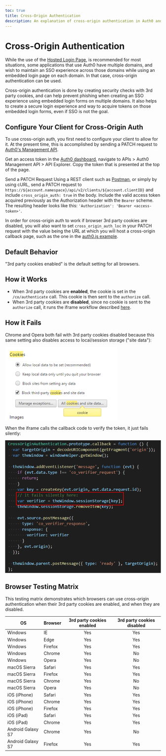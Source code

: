```yaml
---
toc: true
title: Cross-Origin Authentication
description: An explanation of cross-origin authentication in Auth0 and its compatibility with browsers
---
```

# Cross-Origin Authentication

While the use of the [Hosted Login Page](/hosted-pages/login), is recommended for most situations, some applications that use Auth0 have multiple domains, and wish to maintain an SSO experience across those domains while using an embedded login page on each domain. In that case, cross-origin authentication can be used.

Cross-origin authentication is done by creating security checks with 3rd party cookies, and can help prevent phishing when creating an SSO experience using embedded login forms on multiple domains. It also helps to create a secure login experience and way to acquire tokens on those embedded login forms, even if SSO is not the goal.

## Configure Your Client for Cross-Origin Auth

To use cross-origin auth, you first need to configure your client to allow for it. At the present time, this is accomplished by sending a PATCH request to [Auth0's Management API](/api/management/v2).

Get an access token in the [Auth0 dashboard](${manage_url}), navigate to APIs > Auth0 Management API > API Explorer. Copy the token that is presented at the top of the page.

Send a PATCH Request Using a REST client such as [Postman](https://www.getpostman.com/), or simply by using cURL, send a PATCH request to `https://${account.namespace}/api/v2/clients/${account.clientID}` and include `cross_origin_auth: true` in the body. Include the valid access token acquired previously as the Authorization header with the `Bearer` scheme. The resulting header looks like this: `'Authorization': 'Bearer <access-token>'`.

In order for cross-origin auth to work if browser 3rd party cookies are disabled, you will also want to set `cross_origin_auth_loc` in your PATCH request with the value being the URL at which you will host a cross-origin callback page, such as the one in the [auth0.js example](https://github.com/auth0/auth0.js/blob/master/example/callback-cross-auth.html).

## Default Behavior

"3rd party cookies enabled" is the default setting for all browsers.
 
## How it Works

* When 3rd party cookies are **enabled**, the cookie is set in the `/co/authenticate` call. This cookie is then sent to the `authorize` call.
* When 3rd party cookies are **disabled**, since no cookie is sent to the `authorize` call, it runs the iframe workflow described [here](https://github.com/jaredhanson/draft-oauth-cotc/blob/2d559d0e0ab231bfc7474ad715332953348a3620/Draft-1.0.txt#L134). 

## How it Fails

Chrome and Opera both fail with 3rd party cookies disabled because this same setting also disables access to local/session storage ("site data"):

![Cross-Origin Authentication](/media/articles/cross-origin/cross-origin2.png)
 
When the iframe calls the callback code to verify the token, it just fails silently:

![Cross-Origin Authentication](/media/articles/cross-origin/cross-origin1.png)

## Browser Testing Matrix

This testing matrix demonstrates which browsers can use cross-origin authentication when their 3rd party cookies are enabled, and when they are disabled.

<!-- markdownlint-disable MD033 -->
<table class="table"> 
  <thead> 
    <tr> 
      <th><strong>OS</strong></th>
      <th><strong>Browser</strong></th>
      <th><strong>3rd party cookies enabled</strong></th>
      <th><strong>3rd party cookies disabled</strong></th> 
    </tr> 
  </thead> 
  <tbody> 
    <tr> 
      <td>Windows</td>
      <td>IE</td>
      <td class="success" align="center">Yes</td> 
      <td class="success" align="center">Yes</td> 
    </tr>
    <tr> 
      <td>Windows</td>
      <td>Edge</td>
      <td class="success" align="center">Yes</td> 
      <td class="success" align="center">Yes</td> 
    </tr>
    <tr> 
      <td>Windows</td>
      <td>Firefox</td>
      <td class="success" align="center">Yes</td> 
      <td class="success" align="center">Yes</td> 
    </tr>
    <tr> 
      <td>Windows</td>
      <td>Chrome</td>
      <td class="success" align="center">Yes</td> 
      <td class="danger" align="center">No</td> 
    </tr>
    <tr> 
      <td>Windows</td>
      <td>Opera</td>
      <td class="success" align="center">Yes</td> 
      <td class="danger" align="center">No</td> 
    </tr>
    <tr> 
      <td>macOS Sierra</td>
      <td>Safari</td>
      <td class="success" align="center">Yes</td> 
      <td class="success" align="center">Yes</td> 
    </tr>
    <tr> 
      <td>macOS Sierra</td>
      <td>Firefox</td>
      <td class="success" align="center">Yes</td> 
      <td class="success" align="center">Yes</td> 
    </tr>
    <tr> 
      <td>macOS Sierra</td>
      <td>Chrome</td>
      <td class="success" align="center">Yes</td> 
      <td class="danger" align="center">No</td> 
    </tr>
    <tr> 
      <td>macOS Sierra</td>
      <td>Opera</td>
      <td class="success" align="center">Yes</td> 
      <td class="danger" align="center">No</td> 
    </tr>
    <tr> 
      <td>iOS (iPhone)</td>
      <td>Safari</td>
      <td class="success" align="center">Yes</td> 
      <td class="success" align="center">Yes</td> 
    </tr> 
    <tr> 
      <td>iOS (iPhone)</td>
      <td>Chrome</td>
      <td class="success" align="center">Yes</td> 
      <td class="success" align="center">Yes</td> 
    </tr> 
    <tr> 
      <td>iOS (iPhone)</td>
      <td>Firefox</td>
      <td class="success" align="center">Yes</td> 
      <td class="success" align="center">Yes</td>  
    </tr> 
    <tr> 
      <td>iOS (iPad)</td>
      <td>Safari</td>
      <td class="success" align="center">Yes</td> 
      <td class="success" align="center">Yes</td>  
    </tr> 
    <tr> 
      <td>iOS (iPad)</td>
      <td>Chrome</td>
      <td class="success" align="center">Yes</td> 
      <td class="success" align="center">Yes</td> 
    </tr> 
    <tr> 
      <td>Android Galaxy S7</td>
      <td>Chrome</td>
      <td class="success" align="center">Yes</td> 
      <td class="danger" align="center">No</td> 
    </tr> 
    <tr> 
      <td>Android Galaxy S7</td>
      <td>Firefox</td>
      <td class="success" align="center">Yes</td> 
      <td class="success" align="center">Yes</td> 
    </tr>    
  </tbody> 
</table> 
<!-- markdownlint-enable MD033 -->
